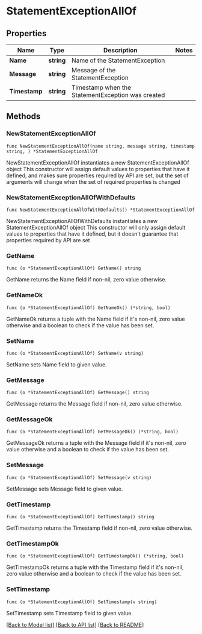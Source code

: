 # StatementExceptionAllOf

## Properties

Name | Type | Description | Notes
------------ | ------------- | ------------- | -------------
**Name** | **string** | Name of the StatementException | 
**Message** | **string** | Message of the StatementException | 
**Timestamp** | **string** | Timestamp when the StatementException was created | 

## Methods

### NewStatementExceptionAllOf

`func NewStatementExceptionAllOf(name string, message string, timestamp string, ) *StatementExceptionAllOf`

NewStatementExceptionAllOf instantiates a new StatementExceptionAllOf object
This constructor will assign default values to properties that have it defined,
and makes sure properties required by API are set, but the set of arguments
will change when the set of required properties is changed

### NewStatementExceptionAllOfWithDefaults

`func NewStatementExceptionAllOfWithDefaults() *StatementExceptionAllOf`

NewStatementExceptionAllOfWithDefaults instantiates a new StatementExceptionAllOf object
This constructor will only assign default values to properties that have it defined,
but it doesn't guarantee that properties required by API are set

### GetName

`func (o *StatementExceptionAllOf) GetName() string`

GetName returns the Name field if non-nil, zero value otherwise.

### GetNameOk

`func (o *StatementExceptionAllOf) GetNameOk() (*string, bool)`

GetNameOk returns a tuple with the Name field if it's non-nil, zero value otherwise
and a boolean to check if the value has been set.

### SetName

`func (o *StatementExceptionAllOf) SetName(v string)`

SetName sets Name field to given value.


### GetMessage

`func (o *StatementExceptionAllOf) GetMessage() string`

GetMessage returns the Message field if non-nil, zero value otherwise.

### GetMessageOk

`func (o *StatementExceptionAllOf) GetMessageOk() (*string, bool)`

GetMessageOk returns a tuple with the Message field if it's non-nil, zero value otherwise
and a boolean to check if the value has been set.

### SetMessage

`func (o *StatementExceptionAllOf) SetMessage(v string)`

SetMessage sets Message field to given value.


### GetTimestamp

`func (o *StatementExceptionAllOf) GetTimestamp() string`

GetTimestamp returns the Timestamp field if non-nil, zero value otherwise.

### GetTimestampOk

`func (o *StatementExceptionAllOf) GetTimestampOk() (*string, bool)`

GetTimestampOk returns a tuple with the Timestamp field if it's non-nil, zero value otherwise
and a boolean to check if the value has been set.

### SetTimestamp

`func (o *StatementExceptionAllOf) SetTimestamp(v string)`

SetTimestamp sets Timestamp field to given value.



[[Back to Model list]](../README.md#documentation-for-models) [[Back to API list]](../README.md#documentation-for-api-endpoints) [[Back to README]](../README.md)



